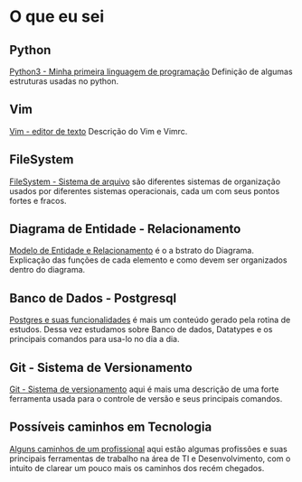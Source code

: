 # O que eu sei

## Python

[Python3 - Minha primeira linguagem de programação](http://github.com/pipibodock/o-que-eu-sei/tree/master/Python) Definição
de algumas estruturas usadas no python.

## Vim

[Vim - editor de texto](https://github.com/pipibodock/o-que-eu-sei/tree/master/Editor_de_texto_Vim) Descrição do Vim e Vimrc.

## FileSystem

[FileSystem - Sistema de arquivo](https://github.com/pipibodock/o-que-eu-sei/tree/master/FileSystem) são diferentes sistemas
de organização usados por diferentes sistemas operacionais, cada um com seus pontos fortes e fracos.

## Diagrama de Entidade - Relacionamento

[Modelo de Entidade e Relacionamento](https://github.com/pipibodock/o-que-eu-sei/tree/master/Modelo_Entidade_Relacionamento) é o
a bstrato do Diagrama.
Explicação das funções de cada elemento e como devem ser organizados dentro do diagrama.

## Banco de Dados - Postgresql

[Postgres e suas funcionalidades](https://github.com/pipibodock/o-que-eu-sei/tree/master/Postgresql_Funcionalidades) é mais um
conteúdo gerado pela rotina de estudos. Dessa vez estudamos sobre Banco de dados, Datatypes e os principais comandos para usa-lo
no dia a dia.

## Git - Sistema de Versionamento

[Git - Sistema de versionamento](https://github.com/pipibodock/o-que-eu-sei/tree/master/Git) aqui é mais uma descrição de uma
forte ferramenta usada para o controle de versão e seus principais comandos.

## Possíveis caminhos em Tecnologia

[Alguns caminhos de um profissional](https://github.com/pipibodock/o-que-eu-sei/tree/master/profissoes) aqui estão algumas
profissões e suas principais ferramentas de trabalho na área de TI e Desenvolvimento, com o intuito de clarear um pouco
mais os caminhos dos recém chegados.
